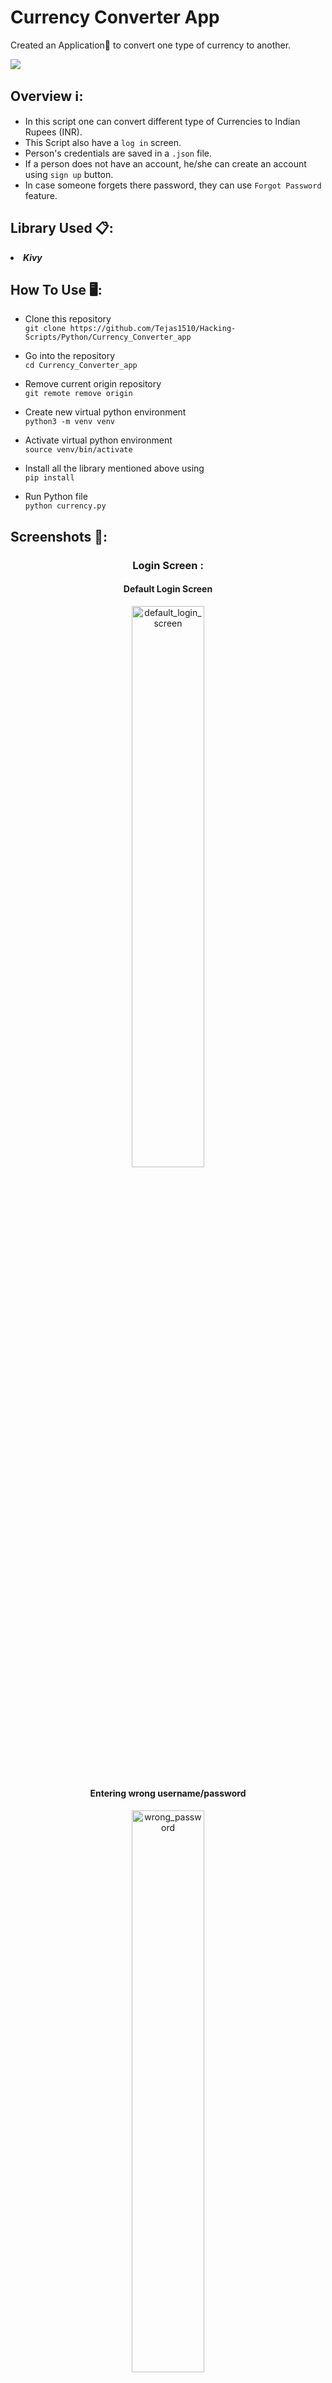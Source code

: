 # Currency Converter App
Created an Application📱 to convert one type of currency to another.

[![](https://camo.githubusercontent.com/2fb0723ef80f8d87a51218680e209c66f213edf8/68747470733a2f2f666f7274686562616467652e636f6d2f696d616765732f6261646765732f6d6164652d776974682d707974686f6e2e737667)](https://python.org)

## Overview ℹ️:
- In this script one can convert different type of Currencies to Indian Rupees (INR).<br>
- This Script also have a `log in` screen.<br>
- Person's credentials are saved in a `.json` file.<br>
- If a person does not have an account, he/she can create an account using `sign up` button.<br>  
- In case someone forgets there password, they can use `Forgot Password` feature.<br> 
  
## Library Used 📋:

<li><b><i>Kivy</i></b></li>

## How To Use 🖥️:

- Clone this repository<br>
`git clone https://github.com/Tejas1510/Hacking-Scripts/Python/Currency_Converter_app`

- Go into the repository<br>
`cd Currency_Converter_app`

- Remove current origin repository<br>
`git remote remove origin`
- Create new virtual python environment<br>
`python3 -m venv venv`
- Activate virtual python environment<br>
`source venv/bin/activate`
- Install all the library mentioned above using<br>
`pip install`
- Run Python file<br>
`python currency.py`


## Screenshots 📸:
<h3 align="center">Login Screen : </h3>
<h4 align="center">Default Login Screen</h4>
<p align="center">
  <img src="https://github.com/Tejas1510/Hacking-Scripts/Python/Currency_Converter_app/Images/home.png" alt="default_login_screen" width="48%">
</p>
<h4 align="center">Entering wrong username/password</h4>
<p align="center">
  <img src="https://github.com/Tejas1510/Hacking-Scripts/Python/Currency_Converter_app/Images/home1.png" alt="wrong_password" width="48%">
</p>

<h3 align="center">Logged In Screen : </h3>
<h4 align="center">Default Logged In Screen</h4>
<p align="center">
  <img src="https://github.com/Tejas1510/Hacking-Scripts/Python/Currency_Converter_app/Images/login.png" alt="default_logged_in_screen" width="48%">
</p>
<h4 align="center">Different types Of Currencies</h4>
<p align="center">
  <img src="https://github.com/Tejas1510/Hacking-Scripts/Python/Currency_Converter_app/Images/login1.png" alt="currency_type" width="48%">
</p>
<h4 align="center">Coverting To INR</h4>
<p align="center">
  <img src="https://github.com/Tejas1510/Hacking-Scripts/Python/Currency_Converter_app/Images/login2.png" alt="covert_to_inr" width="48%">
</p>

<h3 align="center">Forgot Password : </h3>
<h4 align="center">Default Forgot Password Screen</h4>
<p align="center">
  <img src="https://github.com/Tejas1510/Hacking-Scripts/Python/Currency_Converter_app/Images/forgot_password.png" alt="default_forgot_password_screen" width="48%">
</p>
<h4 align="center">Entering Wrong Username</h4>
<p align="center">
  <img src="https://github.com/Tejas1510/Hacking-Scripts/Python/Currency_Converter_app/Images/forgot_password_1.png" alt="wrong_username" width="48%">
</p>
<h4 align="center">Entering Correct Username</h4>
<p align="center">
  <img src="https://github.com/Tejas1510/Hacking-Scripts/Python/Currency_Converter_app/Images/forgot_password_2.png" alt="correct_username" width="48%">
</p>

<h3 align="center">Sign Up : </h3>
<h4 align="center">Default Sign Up Screen</h4>
<p align="center">
  <img src="https://github.com/Tejas1510/Hacking-Scripts/Python/Currency_Converter_app/Images/sign_up.png" alt="default_sign_up_screen" width="48%">
</p>
<h4 align="center">Successfully Signed Up Screen</h4>
<p align="center">
  <img src="https://github.com/Tejas1510/Hacking-Scripts/Python/Currency_Converter_app/Images/sign_up_success.png" alt="sign_up_successful" width="48%">
</p>


## Contributing ©️:

Pull requests are welcome. For major changes, please open an issue first to discuss what you would like to change.
